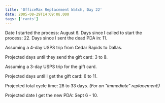 ```yaml
---
title: 'OfficeMax Replacement Watch, Day 22'
date: 2005-08-29T14:09:08.000
tags: ['rants']
---
```


Date I started the process: August 6. Days since I called to start the process: 22. Days since I sent the dead PDA in: 11.

Assuming a 4-day USPS trip from Cedar Rapids to Dallas.

Projected days until they send the gift card: 3 to 8.

Assuming a 3-day USPS trip for the gift card.

Projected days until I get the gift card: 6 to 11.

Projected total cycle time: 28 to 33 days. _(For an "immediate" replacement!)_

Projected date I get the new PDA: Sept 6 - 10.
